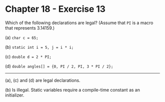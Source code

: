 # Chapter 18 - Exercise 13

Which of the following declarations are legal? (Assume that `PI` is a macro that
represents 3.14159.)

(a) `char c = 65;`

(b) `static int i = 5, j = i * i;`

(c) `double d = 2 * PI;`

(d) `double angles[] = {0, PI / 2, PI, 3 * PI / 2};`


---

(a), (c) and (d) are legal declarations.

(b) Is illegal.  Static variables require a compile-time constant as an
initializer.
